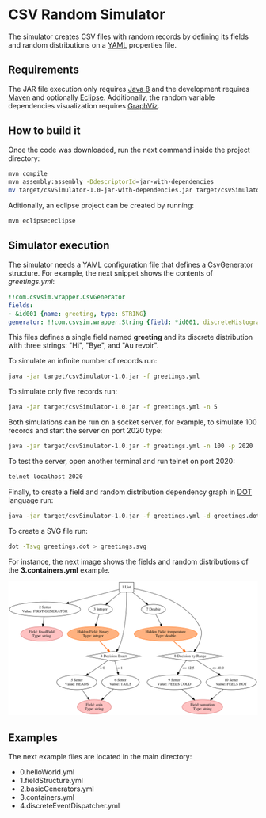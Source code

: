 CSV Random Simulator
=========

The simulator creates CSV files with random records by defining its fields and random distributions on a [YAML] properties file.


Requirements
---

The JAR file execution only requires [Java 8] and the development requires [Maven] and optionally [Eclipse]. Additionally, the random variable dependencies visualization requires [GraphViz].

How to build it
---

Once the code was downloaded, run the next command inside the project directory:

```sh
mvn compile
mvn assembly:assembly -DdescriptorId=jar-with-dependencies
mv target/csvSimulator-1.0-jar-with-dependencies.jar target/csvSimulator-1.0.jar
```

Aditionally, an eclipse project can be created by running:

```sh
mvn eclipse:eclipse
```

Simulator execution
---

The simulator needs a YAML configuration file that defines a CsvGenerator structure. For example, the next snippet shows the contents of *greetings.yml*:

```yaml
!!com.csvsim.wrapper.CsvGenerator
fields:
- &id001 {name: greeting, type: STRING}
generator: !!com.csvsim.wrapper.String {field: *id001, discreteHistogram: {Hi: 0.4, Bye: 0.4, Au revoir: 0.2}}
```

This files defines a single field named **greeting** and its discrete distribution with three strings: "Hi", "Bye", and "Au revoir".

To simulate an infinite number of records run:

```sh
java -jar target/csvSimulator-1.0.jar -f greetings.yml
```
To simulate only five records run:

```sh
java -jar target/csvSimulator-1.0.jar -f greetings.yml -n 5
```
Both simulations can be run on a socket server, for example, to simulate 100 records and start the server on port 2020 type:

```sh
java -jar target/csvSimulator-1.0.jar -f greetings.yml -n 100 -p 2020
```
To test the server, open another terminal and run telnet on port 2020:

```sh
telnet localhost 2020
```
Finally, to create a field and random distribution dependency graph in [DOT] language run:

```sh
java -jar target/csvSimulator-1.0.jar -f greetings.yml -d greetings.dot
```
To create a SVG file run:

```sh
dot -Tsvg greetings.dot > greetings.svg
```

For instance, the next image shows the fields and random distributions of the **3.containers.yml** example.

![containers](3.containers.png)


Examples
---

The next example files are located in the main directory:

- 0.helloWorld.yml
- 1.fieldStructure.yml
- 2.basicGenerators.yml
- 3.containers.yml
- 4.discreteEventDispatcher.yml


[Java 8]: http://www.oracle.com/technetwork/java/javase/downloads/jdk8-downloads-2133151.html
[Eclipse]: https://www.eclipse.org/home/index.php
[GraphViz]: http://www.graphviz.org/
[Maven]: http://maven.apache.org/
[YAML]:http://www.yaml.org/
[DOT]:http://en.wikipedia.org/wiki/DOT_(graph_description_language)
